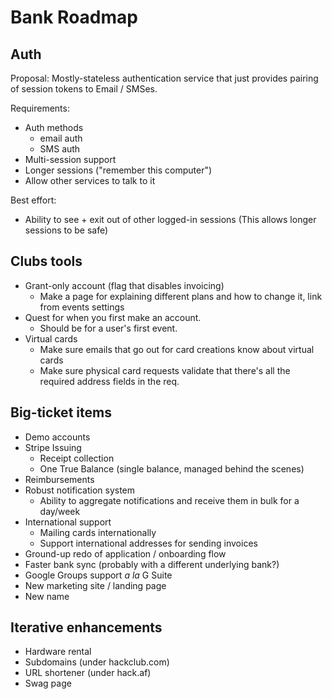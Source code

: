 # Bank Roadmap

## Auth

Proposal: Mostly-stateless authentication service that just provides pairing of session tokens to Email / SMSes.

Requirements:
- Auth methods
    - email auth
    - SMS auth
- Multi-session support
- Longer sessions ("remember this computer")
- Allow other services to talk to it

Best effort:
- Ability to see + exit out of other logged-in sessions (This allows longer sessions to be safe)

## Clubs tools

- Grant-only account (flag that disables invoicing)
    - Make a page for explaining different plans and how to change it, link from events settings
- Quest for when you first make an account.
    - Should be for a user's first event.
- Virtual cards
    - Make sure emails that go out for card creations know about virtual cards
    - Make sure physical card requests validate that there's all the required address fields in the req.

## Big-ticket items

- Demo accounts
- Stripe Issuing
    - Receipt collection
    - One True Balance (single balance, managed behind the scenes)
- Reimbursements
- Robust notification system
    - Ability to aggregate notifications and receive them in bulk for a day/week
- International support
    - Mailing cards internationally
    - Support international addresses for sending invoices
- Ground-up redo of application / onboarding flow
- Faster bank sync (probably with a different underlying bank?)
- Google Groups support _a la_ G Suite
- New marketing site / landing page
- New name

## Iterative enhancements

- Hardware rental
- Subdomains (under hackclub.com)
- URL shortener (under hack.af)
- Swag page
